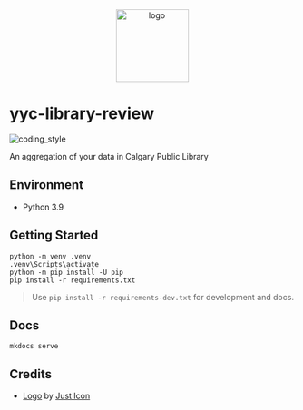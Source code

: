 <div align="center">
    <img src="https://cdn3.iconfinder.com/data/icons/education-and-school-8/48/Book-512.png" alt="logo" height="128">
</div>

# yyc-library-review

![coding_style](https://img.shields.io/badge/code%20style-black-000000.svg)

An aggregation of your data in Calgary Public Library

## Environment

- Python 3.9

## Getting Started

    python -m venv .venv
    .venv\Scripts\activate
    python -m pip install -U pip
    pip install -r requirements.txt

> Use `pip install -r requirements-dev.txt` for development and docs.

## Docs

    mkdocs serve

## Credits

- [Logo][1] by [Just Icon][2]

[1]: https://cdn3.iconfinder.com/data/icons/education-and-school-8/48/Book-512.png
[2]: https://www.iconfinder.com/justicon

